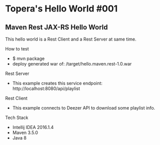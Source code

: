 # Topera's Hello World #001
## Maven Rest JAX-RS Hello World
This hello world is a Rest Client and a Rest Server at same time.

How to test
* $ mvn package
* deploy generated war of: /target/hello.maven.rest-1.0.war

Rest Server
* This example creates this service endpoint: http://localhost:8080/api/playlist

Rest Client
* This example connects to Deezer API to download some playlist info.

Tech Stack
* Intellij IDEA 2016.1.4
* Maven 3.5.0
* Java 8

